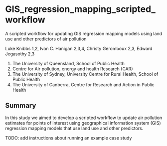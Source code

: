 # GIS_regression_mapping_scripted_workflow
A scripted workflow for updating GIS regression mapping models using land use and other predictors of air pollution

Luke Knibbs 1,2, Ivan C. Hanigan 2,3,4, Christy Geromboux 2,3, Edward Jegasothy 2,3

1. The University of Queensland, School of Public Health  
2. Centre for Air pollution, energy and health Research (CAR)
3. The University of Sydney, University Centre for Rural Health, School of Public Health
4. The University of Canberra, Centre for Research and Action in Public Health

## Summary

In this study we aimed to develop a scripted workflow to update air pollution estimates for points of interest using geographical information system (GIS) regression mapping models that use land use and other predictors. 

TODO: add instructions about running an example case study